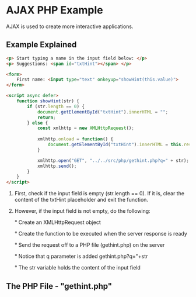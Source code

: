 # AJAX PHP Example

AJAX is used to create more interactive applications.

## Example Explained

```html
<p> Start typing a name in the input field below: </p>
<p> Suggestions: <span id="txtHint"></span> </p>

<form>
    First name: <input type="text" onkeyup="showHint(this.value)">
</form>

<script async defer>
    function showHint(str) {
        if (str.length == 0) {
            document.getElementById("txtHint").innerHTML = "";
            return;
        } else {
            const xmlhttp = new XMLHttpRequest();
            
            xmlhttp.onload = function() {
                document.getElementById("txtHint").innerHTML = this.responseText;
            }

            xmlhttp.open("GET", "../../src/php/gethint.php?q=" + str);
            xmlhttp.send();
        }
    }
</script>
```

1. First, check if the input field is empty (str.length == 0). If it is, clear the content of the txtHint placeholder and exit the function.

2. However, if the input field is not empty, do the following:

    ° Create an XMLHttpRequest object
    
    ° Create the function to be executed when the server response is ready
    
    ° Send the request off to a PHP file (gethint.php) on the server
    
    ° Notice that q parameter is added gethint.php?q="+str
    
    ° The str variable holds the content of the input field

## The PHP File - "gethint.php"


